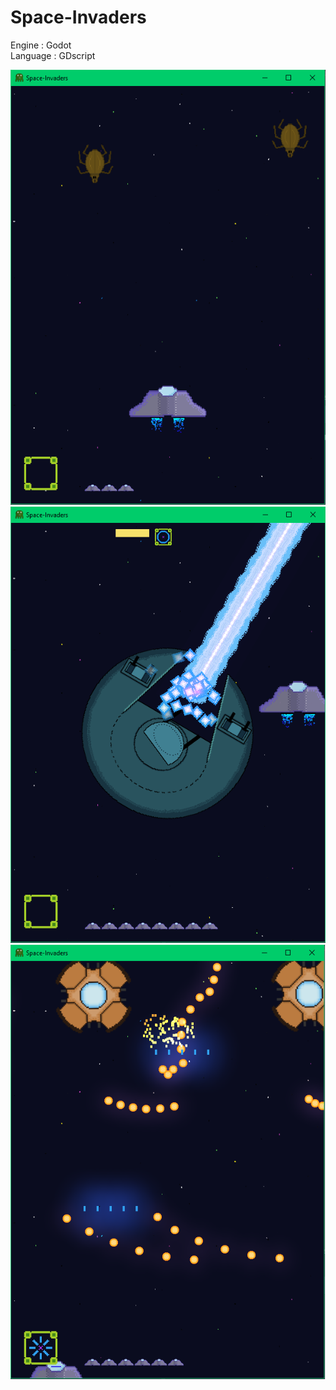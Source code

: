 # Space-Invaders

Engine : Godot <br>
Language : GDscript

![Ni ma](https://github.com/PanTomko/Space-Invaders/blob/master/Screen-shots/begining.png)
![Ni ma](https://github.com/PanTomko/Space-Invaders/blob/master/Screen-shots/end.png)
![Ni ma](https://github.com/PanTomko/Space-Invaders/blob/master/Screen-shots/mid.png)
